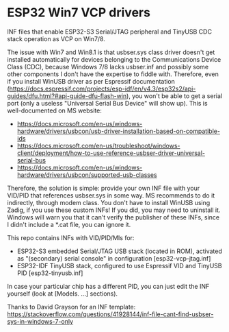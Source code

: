 # ESP32 Win7 VCP drivers
INF files that enable ESP32-S3 Serial/JTAG peripheral and TinyUSB CDC stack operation as VCP on Win7/8.

The issue with Win7 and Win8.1 is that usbser.sys class driver doesn't get installed automatically for devices belonging to the Communications Device Class (CDC), because Windows 7/8 lacks usbser.inf and possibly some other components I don't have the expertise to fiddle with. Therefore, even if you install WinUSB driver as per Espressif documentation (https://docs.espressif.com/projects/esp-idf/en/v4.3/esp32s2/api-guides/dfu.html?#api-guide-dfu-flash-win), you won't be able to get a serial port (only a useless "Universal Serial Bus Device" will show up).
This is well-documented on MS website:
 - https://docs.microsoft.com/en-us/windows-hardware/drivers/usbcon/usb-driver-installation-based-on-compatible-ids
 - https://docs.microsoft.com/en-us/troubleshoot/windows-client/deployment/how-to-use-reference-usbser-driver-universal-serial-bus
 - https://docs.microsoft.com/en-us/windows-hardware/drivers/usbcon/supported-usb-classes

Therefore, the solution is simple: provide your own INF file with your VID/PID that references usbser.sys in some way. MS recommends to do it indirectly, through modem class. You don't have to install WinUSB using Zadig, if you use these custom INFs! If you did, you may need to uninstall it. Windows will warn you that it can't verify the publisher of these INFs, since I didn't include a \*.cat file, you can ignore it.

This repo contains INFs with VID/PID/MIs for:
 - ESP32-S3 embedded Serial/JTAG USB stack (located in ROM), activated as "(secondary) serial console" in configuration \[esp32-vcp-jtag.inf\]
 - ESP32-IDF TinyUSB stack, configured to use Espressif VID and TinyUSB PID \[esp32-tinyusb.inf\]

In case your particular chip has a different PID, you can just edit the INF yourself (look at \[Models. ...\] sections).

Thanks to David Grayson for an INF template: https://stackoverflow.com/questions/41928144/inf-file-cant-find-usbser-sys-in-windows-7-only
